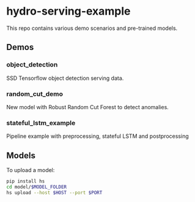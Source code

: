 # hydro-serving-example
This repo contains various demo scenarios and pre-trained models.

## Demos

### object_detection
   SSD Tensorflow object detection serving data.
   
### random_cut_demo
   New model with Robust Random Cut Forest to detect anomalies.
   
### stateful_lstm_example
   Pipeline example with preprocessing, stateful LSTM and postprocessing

## Models
   To upload a model:
 ```bash
 pip install hs
 cd model/$MODEL_FOLDER
 hs upload --host $HOST --port $PORT
 ```
  
   
